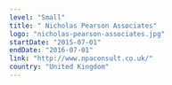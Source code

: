```yaml
---
level: "Small"
title: " Nicholas Pearson Associates"
logo: "nicholas-pearson-associates.jpg"
startDate: "2015-07-01"
endDate: "2016-07-01"
link: "http://www.npaconsult.co.uk/"
country: "United Kingdom"
---
```

